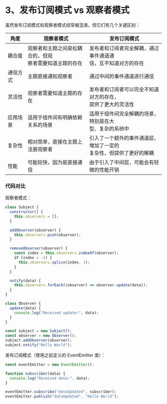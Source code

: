 # 3、发布订阅模式 vs 观察者模式

虽然发布订阅模式和观察者模式经常被混淆，但它们有几个关键区别：

| 角度     | 观察者模式                                                  | 发布订阅模式                                                            |
| -------- | ----------------------------------------------------------- | ----------------------------------------------------------------------- |
| 耦合度   | 观察者和主题之间是松耦合的，但观<br/>察者需要知道主题的存在 | 发布者和订阅者完全解耦，通过事件通道通<br/>信，互不知道对方的存在       |
| 通信方式 | 主题直接通知观察者                                          | 通过中间的事件通道进行通信                                              |
| 灵活性   | 观察者需要知道主题的存在                                    | 发布者和订阅者可以完全不知道对方的存在，<br/>提供了更大的灵活性         |
| 应用场景 | 适用于组件间有明确依赖关系的场景<br/>                       | 适用于组件间完全解耦的场景，特别是在大<br/>型、复杂的系统中             |
| 复杂性   | 相对简单，直接在主题上注册观察者                            | 引入了一个额外的事件通道层，增加了一定的<br/>复杂性，但提供了更好的解耦 |
| 性能     | 可能较快，因为是直接通信                                    | 由于引入了中间层，可能会有轻微的性能开销                                |

### 代码对比

观察者模式：

```js
class Subject {
  constructor() {
    this.observers = [];
  }

  addObserver(observer) {
    this.observers.push(observer);
  }

  removeObserver(observer) {
    const index = this.observers.indexOf(observer);
    if (index > -1) {
      this.observers.splice(index, 1);
    }
  }

  notify(data) {
    this.observers.forEach((observer) => observer.update(data));
  }
}

class Observer {
  update(data) {
    console.log("Received update:", data);
  }
}

const subject = new Subject();
const observer = new Observer();
subject.addObserver(observer);
subject.notify("Hello World");
```

发布订阅模式（使用之前定义的 EventEmitter 类）：

```js
const eventEmitter = new EventEmitter();

function subscriber(data) {
  console.log("Received data:", data);
}

eventEmitter.subscribe("dataUpdated", subscriber);
eventEmitter.publish("dataUpdated", "Hello World");
```
